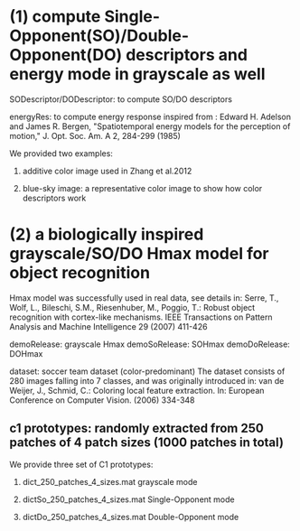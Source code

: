 
(1) compute Single-Opponent(SO)/Double-Opponent(DO) descriptors and energy mode in grayscale as well
===============
SODescriptor/DODescriptor: to compute SO/DO descriptors

energyRes: to compute energy response inspired from :
Edward H. Adelson and James R. Bergen, "Spatiotemporal energy models for the perception of motion," J. Opt. Soc. Am. A 2, 284-299 (1985) 



We provided two examples:
1. additive color image used in Zhang et al.2012

2. blue-sky image:
a representative color image to show how color descriptors work






(2) a biologically inspired grayscale/SO/DO Hmax model for object recognition
===============

Hmax model was successfully used in real data, see details in:
Serre, T., Wolf, L., Bileschi, S.M., Riesenhuber, M., Poggio, T.: Robust object
recognition with cortex-like mechanisms. IEEE Transactions on Pattern Analysis
and Machine Intelligence 29 (2007) 411-426

demoRelease: grayscale Hmax
demoSoRelease: SOHmax
demoDoRelease: DOHmax


dataset: soccer team dataset (color-predominant)
The dataset consists of 280 images falling into 7 classes, and was originally introduced in:
van de Weijer, J., Schmid, C.: Coloring local feature extraction. In: European
Conference on Computer Vision. (2006) 334-348




c1 prototypes:  randomly extracted from 250 patches of 4 patch sizes (1000 patches in total)
-----------------------------------------------
We provide three set of C1 prototypes:
1. dict_250_patches_4_sizes.mat
grayscale mode

2. dictSo_250_patches_4_sizes.mat
Single-Opponent mode

3. dictDo_250_patches_4_sizes.mat
Double-Opponent mode






